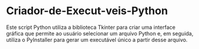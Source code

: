 # Criador-de-Execut-veis-Python
Este script Python utiliza a biblioteca Tkinter para criar uma interface gráfica que permite ao usuário selecionar um arquivo Python e, em seguida, utiliza o PyInstaller para gerar um executável único a partir desse arquivo.
